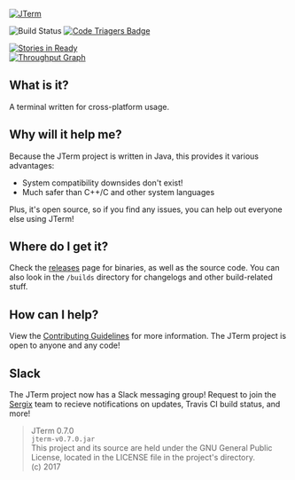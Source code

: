 [![JTerm](https://sergix.github.io/img/jterm.png)](https://sergix.github.io/projects/jterm/index.html)

![Build Status](https://travis-ci.org/Sergix/JTerm.svg?branch=master)
[![Code Triagers Badge](https://www.codetriage.com/sergix/jterm/badges/users.svg)](https://www.codetriage.com/sergix/jterm)  

[![Stories in Ready](https://badge.waffle.io/Sergix/JTerm.svg?label=ready&title=Ready)](http://waffle.io/Sergix/JTerm)  
[![Throughput Graph](https://graphs.waffle.io/Sergix/JTerm/throughput.svg)](https://waffle.io/Sergix/JTerm/metrics/throughput)  

## What is it?
A terminal written for cross-platform usage.

## Why will it help me?
Because the JTerm project is written in Java, this provides it various advantages:
- System compatibility downsides don't exist!
- Much safer than C++/C and other system languages

Plus, it's open source, so if you find any issues, you can help out everyone else using JTerm!

## Where do I get it?
Check the [releases](https://github.com/Sergix/JTerm/releases) page for binaries, as well as the source code. You can also look in the `/builds` directory for changelogs and other build-related stuff.

## How can I help?
View the [Contributing Guidelines](https://github.com/Sergix/JTerm/blob/master/CONTRIBUTING.md) for more information. The JTerm project is open to anyone and any code!

## Slack
The JTerm project now has a Slack messaging group! Request to join the [Sergix](https://sergix.slack.com/) team to recieve notifications on updates, Travis CI build status, and more!

> JTerm 0.7.0  
> `jterm-v0.7.0.jar`  
> This project and its source are held under the GNU General Public License, located in the LICENSE file in the project's directory.  
> (c) 2017
